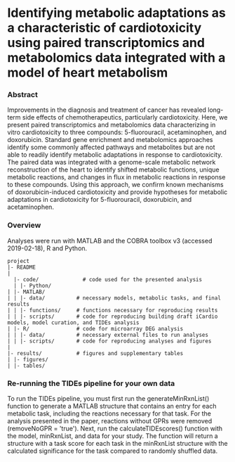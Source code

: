 # Identifying metabolic adaptations as a characteristic of cardiotoxicity using paired transcriptomics and metabolomics data integrated with a model of heart metabolism

### Abstract
Improvements in the diagnosis and treatment of cancer has revealed long-term side effects of chemotherapeutics, particularly cardiotoxicity. Here, we present paired transcriptomics and metabolomics data characterizing in vitro cardiotoxicity to three compounds: 5-fluorouracil, acetaminophen, and doxorubicin. Standard gene enrichment and metabolomics approaches identify some commonly affected pathways and metabolites but are not able to readily identify metabolic adaptations in response to cardiotoxicity. The paired data was integrated with a genome-scale metabolic network reconstruction of the heart to identify shifted metabolic functions, unique metabolic reactions, and changes in flux in metabolic reactions in response to these compounds. Using this approach, we confirm known mechanisms of doxorubicin-induced cardiotoxicity and provide hypotheses for metabolic adaptations in cardiotoxicity for 5-fluorouracil, doxorubicin, and acetaminophen.


### Overview

Analyses were run with MATLAB and the COBRA toolbox v3 (accessed 2019-02-18), R and Python. 

	project
	|- README             
  	|
	  |- code/              # code used for the presented analysis
	  | |- Python/ 
 	| |- MATLAB/          	
	| | |- data/          # necessary models, metabolic tasks, and final results
	| | |- functions/     # functions necessary for reproducing results
	| | |- scripts/       # code for reproducing building draft iCardio models, model curation, and TIDEs analysis
 	| |- R/               # code for microarray DEG analysis
	| | |- data/          # necessary external files to run analyses
	| | |- scripts/       # code for reproducing analyses and figures
 	|
 	|- results/           # figures and supplementary tables
 	| |- figures/
	| |- tables/


### Re-running the TIDEs pipeline for your own data

To run the TIDEs pipeline, you must first run the generateMinRxnList() function to generate a MATLAB structure that contains an entry for each metabolic task, including the reactions necessary for that task. For the analysis presented in the paper, reactions without GPRs were removed (removeNoGPR = 'true'). Next, run the calculateTIDEscores() function with the model, minRxnList, and data for your study. The function will return a structure with a task score for each task in the minRxnList structure with the calculated significance for the task compared to randomly shuffled data. 
